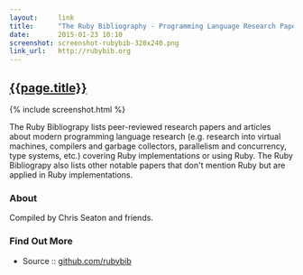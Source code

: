 ```yaml
---
layout:     link
title:      "The Ruby Bibliography - Programming Language Research Papers 'n' Articles"
date:       2015-01-23 10:10
screenshot: screenshot-rubybib-320x240.png
link_url:   http://rubybib.org
---
```


## [{{page.title}}]({{page.link_url}})

{% include screenshot.html %}

The Ruby Bibliograpy lists peer-reviewed research papers and articles
about modern programming language research 
(e.g. research into virtual machines, compilers and garbage collectors,
parallelism and concurrency, type systems,  etc.)
covering Ruby implementations or using Ruby.
The Ruby Bibliograpy also lists other notable papers that
don't mention Ruby but are applied in Ruby implementations.

### About

Compiled by Chris Seaton and friends.

### Find Out More

- Source :: [github.com/rubybib](https://github.com/rubybib)

